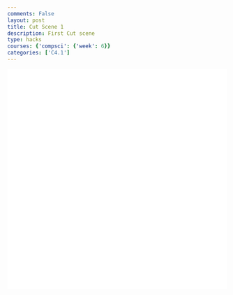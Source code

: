 ```yaml
---
comments: False
layout: post
title: Cut Scene 1
description: First Cut scene
type: hacks
courses: {'compsci': {'week': 6}}
categories: ['C4.1']
---
```

<style>
    .container{
        display:block;
        background-color:white;
    }
</style>
<canvas id="display" class="container" height="500px" width="500px"></canvas>

<script type="module">
//import needed modules
import Object from "/Group/myScripts/GameScripts/CreateObject.js";

//define canvas
var canvas = document.getElementById("display");

////create objects
    //background

    //lighting

    //main character
    var characterSpriteSheet = new Image();
    characterSpriteSheet.src = "/Group/images/Game/monsterambient-sprite.png";
    var myCharacterObject = new Object(characterSpriteSheet,[190,175],[190,175],[0,0],4,1);
    //neighbor

    //boxes

    //text





var fps = 24;
var active = true;
var animId;
var currentFrame = 0;
var sec = 0;
function frame(){ //when a frame is updated
    currentFrame = (currentFrame+1)%fps;
    if (currentFrame == 0){sec+=1}

    var shake = [0,0];

    //draw frame
    var ctx = canvas.getContext("2d");
    ctx.clearRect(0,0,500,500);
    myCharacterObject.draw(ctx,shake,1); 

    // run function again
    setTimeout(function() {if(active==true){animId = requestAnimationFrame(frame)};}, 1000 / fps);
}
frame();

window.addEventListener('keydown', function(e) { //prevent space from moving screen
  if(e.keyCode == 32 && e.target == document.body) {
    e.preventDefault();
  }
});
</script>